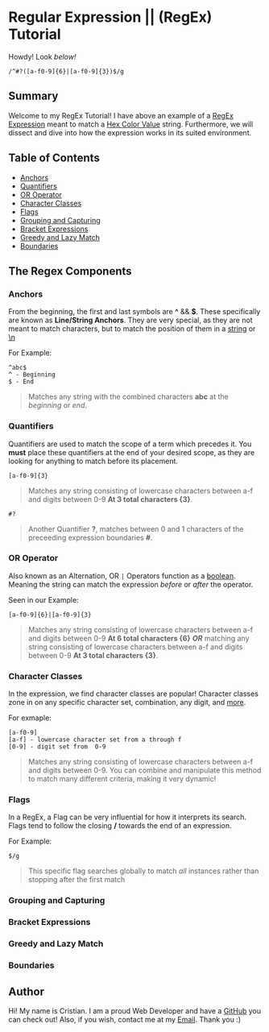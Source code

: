 # Regular Expression || (RegEx) Tutorial

Howdy! Look _below!_

```
/^#?([a-f0-9]{6}|[a-f0-9]{3})$/g
```

## Summary

Welcome to my RegEx Tutorial! I have above an example of a [RegEx Expression](https://developer.mozilla.org/en-US/docs/Web/JavaScript/Guide/Regular_Expressions) meant to match a [Hex Color Value](https://htmlcolorcodes.com/) string. Furthermore, we will dissect and dive into how the expression works in its suited environment.

## Table of Contents

- [Anchors](#anchors)
- [Quantifiers](#quantifiers)
- [OR Operator](#or-operator)
- [Character Classes](#character-classes)
- [Flags](#flags)
- [Grouping and Capturing](#grouping-and-capturing)
- [Bracket Expressions](#bracket-expressions)
- [Greedy and Lazy Match](#greedy-and-lazy-match)
- [Boundaries](#boundaries)

## The Regex Components

### Anchors

From the beginning, the first and last symbols are **^** && **$**. These specifically are known as **Line/String Anchors**. They are very special, as they are not meant to match characters, but to match the position of them in a [string](https://developer.mozilla.org/en-US/docs/Web/JavaScript/Reference/Global_Objects/String) or [\n](https://forum.freecodecamp.org/t/how-to-add-new-line-in-string/17763)

For Example:
```
^abc$
^ - Beginning
$ - End
```
> Matches any string with the combined characters **abc** at the _beginning_ or _end_.

### Quantifiers

Quantifiers are used to match the scope of a term which precedes it. You **must** place these quantifiers at the end of your desired scope, as they are looking for anything to match before its placement.

```
[a-f0-9]{3}
```
> Matches any string consisting of lowercase characters between a-f and digits between 0-9 **At 3 total characters {3}**.

```
#?
```
> Another Quantifier **?**, matches between 0 and 1 characters of the preceeding expression boundaries **#**.

### OR Operator

Also known as an Alternation, OR ```|``` Operators function as a [boolean](https://developer.mozilla.org/en-US/docs/Web/JavaScript/Reference/Global_Objects/Boolean). Meaning the string can match the expression _before_ or _after_ the operator.

Seen in our Example:
```
[a-f0-9]{6}|[a-f0-9]{3}
```
> Matches any string consisting of lowercase characters between a-f and digits between 0-9 **At 6 total characters {6}** **_OR_** matching any string consisting of lowercase characters between a-f and digits between 0-9 **At 3 total characters {3}**.

### Character Classes

In the expression, we find character classes are popular! Character classes zone in on any specific character set, combination, any digit, and [more](https://www.regular-expressions.info/charclass.html).

For exmaple:
```
[a-f0-9]
[a-f] - lowercase character set from a through f
[0-9] - digit set from  0-9
```
> Matches any string consisting of lowercase characters between a-f and digits between 0-9. You can combine and manipulate this method to match many different criteria, making it very dynamic!

### Flags

In a RegEx, a Flag can be very influential for how it interprets its search. Flags tend to follow the closing **/** towards the end of an expression.

For Example:
```
$/g
```
> This specific flag searches globally to match _all_ instances rather than stopping after the first match

### Grouping and Capturing

### Bracket Expressions

### Greedy and Lazy Match

### Boundaries

## Author

Hi! My name is Cristian. I am a proud Web Developer and have a [GitHub](https://github.com/WoodwindCDT) you can check out! Also, if you wish, contact me at my [Email](mailto:woodwind.turbeville@gmail.com). Thank you :)